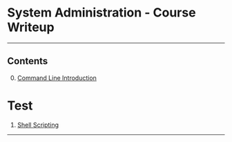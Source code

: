 # System Administration - Course Writeup

---------------
## Contents

0. [Command Line Introduction](./Command_Line_Introduction)  
  # Test
1. [Shell Scripting](./Shell_Scripting)

---------------
